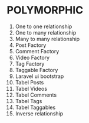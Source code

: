 # POLYMORPHIC

1. One to one relationship
2. One to many relationship
3. Many to many relationship
4. Post Factory
5. Comment Factory
6. Video Factory
7. Tag Factory
8. Taggable Factory
9. Laravel ui bootstrap
10. Tabel Posts
11. Tabel Videos
12. Tabel Comments
13. Tabel Tags
14. Tabel Taggables
15. Inverse relationship


